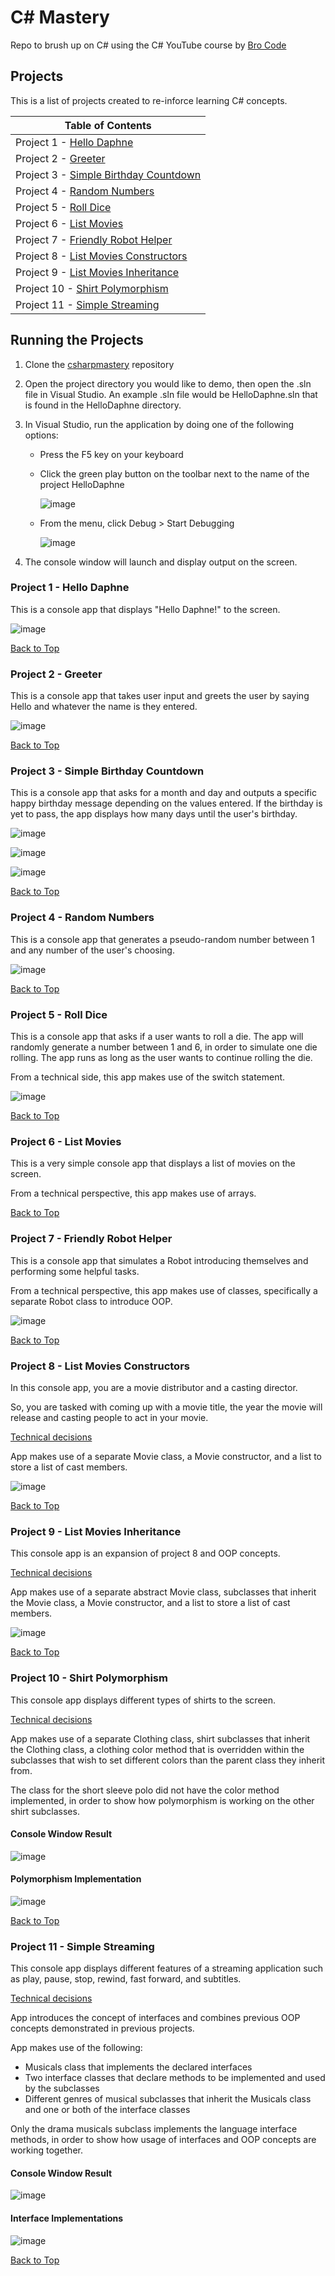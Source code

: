 # C# Mastery

Repo to brush up on C# using the C# YouTube course by [Bro Code](https://www.youtube.com/watch?v=wxznTygnRfQ)

## Projects

This is a list of projects created to re-inforce learning C# concepts.

| Table of Contents                                                                                                          |
| -------------------------------------------------------------------------------------------------------------------------- |
| Project 1 - [Hello Daphne](https://github.com/thisislink/csharpmastery#project-1---hello-daphne)                           |
| Project 2 - [Greeter](https://github.com/thisislink/csharpmastery#project-2---greeter)                                     |
| Project 3 - [Simple Birthday Countdown](https://github.com/thisislink/csharpmastery#project-3---simple-birthday-countdown) |
| Project 4 - [Random Numbers](https://github.com/thisislink/csharpmastery#project-4---random-numbers)                       |
| Project 5 - [Roll Dice](https://github.com/thisislink/csharpmastery#project-5---roll-dice)                                 |
| Project 6 - [List Movies](https://github.com/thisislink/csharpmastery#project-6---list-movies)                             |
| Project 7 - [Friendly Robot Helper](https://github.com/thisislink/csharpmastery#project-7---friendly-robot-helper)         |
| Project 8 - [List Movies Constructors](https://github.com/thisislink/csharpmastery#project-8---list-movies-constructors)   |
| Project 9 - [List Movies Inheritance](https://github.com/thisislink/csharpmastery#project-9---list-movies-inheritance)     |
| Project 10 - [Shirt Polymorphism](https://github.com/thisislink/csharpmastery#project-10---shirt-polymorphism)             |
| Project 11 - [Simple Streaming](https://github.com/thisislink/csharpmastery#project-11---simple-streaming)                 |

## Running the Projects

1. Clone the [csharpmastery](https://github.com/thisislink/csharpmastery.git) repository
2. Open the project directory you would like to demo, then open the .sln file in Visual Studio. An example .sln file would be HelloDaphne.sln that is found in the HelloDaphne directory.
3. In Visual Studio, run the application by doing one of the following options:

   - Press the F5 key on your keyboard
   - Click the green play button on the toolbar next to the name of the project HelloDaphne

     ![image](https://github.com/thisislink/csharpmastery/blob/main/Assets/RunningProjectsReadmeAssets/play-button.png?raw=true)

   - From the menu, click Debug > Start Debugging

     ![image](https://github.com/thisislink/csharpmastery/blob/main/Assets/RunningProjectsReadmeAssets/start-debugging.png?raw=true)

4. The console window will launch and display output on the screen.

### Project 1 - Hello Daphne

This is a console app that displays "Hello Daphne!" to the screen.

![image](https://github.com/thisislink/csharpmastery/blob/main/Assets/HelloDaphneReadmeAssets/console-window.png?raw=true)

[Back to Top](https://github.com/thisislink/csharpmastery#projects)

### Project 2 - Greeter

This is a console app that takes user input and greets the user by saying Hello and whatever the name is they entered.

![image](https://github.com/thisislink/csharpmastery/blob/main/Assets/GreeterReadmeAssets/greeter.png?raw=true)

[Back to Top](https://github.com/thisislink/csharpmastery#projects)

### Project 3 - Simple Birthday Countdown

This is a console app that asks for a month and day and outputs a specific happy birthday message depending on the values entered. If the birthday is yet to pass, the app displays how many days until the user's birthday.

![image](https://github.com/thisislink/csharpmastery/blob/main/Assets/SimpleBirthdayCountdownAssets/birthday-passed.png?raw=true)

![image](https://github.com/thisislink/csharpmastery/blob/main/Assets/SimpleBirthdayCountdownAssets/birthday-today.png?raw=true)

![image](https://github.com/thisislink/csharpmastery/blob/main/Assets/SimpleBirthdayCountdownAssets/future-birthday.png?raw=true)

[Back to Top](https://github.com/thisislink/csharpmastery#projects)

### Project 4 - Random Numbers

This is a console app that generates a pseudo-random number between 1 and any number of the user's choosing.

![image](https://github.com/thisislink/csharpmastery/blob/main/Assets/RandomNumbersAssets/random-numbers.png?raw=true)

[Back to Top](https://github.com/thisislink/csharpmastery#projects)

### Project 5 - Roll Dice

This is a console app that asks if a user wants to roll a die. The app will randomly generate a number between 1 and 6, in order to simulate one die rolling. The app runs as long as the user wants to continue rolling the die.

From a technical side, this app makes use of the switch statement.

![image](https://github.com/thisislink/csharpmastery/blob/main/Assets/RollDiceAssets/rolldice.png?raw=true)

[Back to Top](https://github.com/thisislink/csharpmastery#projects)

### Project 6 - List Movies

This is a very simple console app that displays a list of movies on the screen.

From a technical perspective, this app makes use of arrays.

[Back to Top](https://github.com/thisislink/csharpmastery#projects)

### Project 7 - Friendly Robot Helper

This is a console app that simulates a Robot introducing themselves and performing some helpful tasks.

From a technical perspective, this app makes use of classes, specifically a separate Robot class to introduce OOP.

![image](https://github.com/thisislink/csharpmastery/blob/main/Assets/FriendlyRobotAssets/helper-robot-simple.png?raw=true)

[Back to Top](https://github.com/thisislink/csharpmastery#projects)

### Project 8 - List Movies Constructors

In this console app, you are a movie distributor and a casting director.

So, you are tasked with coming up with a movie title, the year the movie will release and casting people to act in your movie.

<ins>Technical decisions</ins>

App makes use of a separate Movie class, a Movie constructor, and a list to store a list of cast members.

![image](https://github.com/thisislink/csharpmastery/blob/main/Assets/ListMoviesConstructorsAssets/list-movies-constructors.png?raw=true)

[Back to Top](https://github.com/thisislink/csharpmastery#projects)

### Project 9 - List Movies Inheritance

This console app is an expansion of project 8 and OOP concepts.

<ins>Technical decisions</ins>

App makes use of a separate abstract Movie class, subclasses that inherit the Movie class, a Movie constructor, and a list to store a list of cast members.

![image](https://github.com/thisislink/csharpmastery/blob/main/Assets/ListMoviesInheritanceAssets/list-movies-inheritance.png?raw=true)

[Back to Top](https://github.com/thisislink/csharpmastery#projects)

### Project 10 - Shirt Polymorphism

This console app displays different types of shirts to the screen.

<ins>Technical decisions</ins>

App makes use of a separate Clothing class, shirt subclasses that inherit the Clothing class, a clothing color method that is overridden within the subclasses that wish to set different colors than the parent class they inherit from.

The class for the short sleeve polo did not have the color method implemented, in order to show how polymorphism is working on the other shirt subclasses.

#### Console Window Result

![image](https://github.com/thisislink/csharpmastery/blob/main/Assets/ShirtPolymorphismAssets/shirt-polymorphism-result.png?raw=true)

#### Polymorphism Implementation

![image](https://github.com/thisislink/csharpmastery/blob/main/Assets/ShirtPolymorphismAssets/shirt-polymorphism-code.png?raw=true)

[Back to Top](https://github.com/thisislink/csharpmastery#projects)

### Project 11 - Simple Streaming

This console app displays different features of a streaming application such as play, pause, stop, rewind, fast forward, and subtitles.

<ins>Technical decisions</ins>

App introduces the concept of interfaces and combines previous OOP concepts demonstrated in previous projects.

App makes use of the following:

- Musicals class that implements the declared interfaces
- Two interface classes that declare methods to be implemented and used by the subclasses
- Different genres of musical subclasses that inherit the Musicals class and one or both of the interface classes

Only the drama musicals subclass implements the language interface methods, in order to show how usage of interfaces and OOP concepts are working together.

#### Console Window Result

![image](https://github.com/thisislink/csharpmastery/blob/main/Assets/SimpleStreamingAssets/simple-streaming-result.png?raw=true)

#### Interface Implementations

![image](https://github.com/thisislink/csharpmastery/blob/main/Assets/SimpleStreamingAssets/simple-streaming-code.png?raw=true)

[Back to Top](https://github.com/thisislink/csharpmastery#projects)
